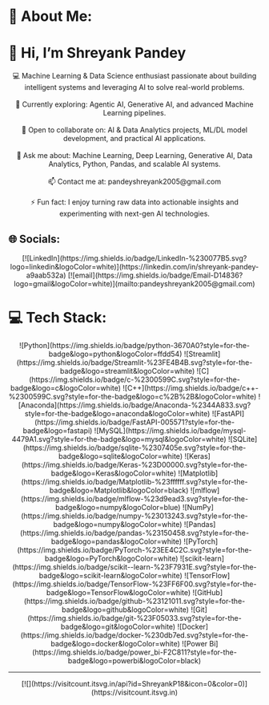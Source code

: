 # 💫 About Me:

#                              👋 Hi, I’m Shreyank Pandey

<p align="center">
💻 Machine Learning & Data Science enthusiast passionate about building intelligent systems and leveraging AI to solve real-world problems.<br><br>
🌱 Currently exploring: Agentic AI, Generative AI, and advanced Machine Learning pipelines.<br><br>
🤝 Open to collaborate on: AI & Data Analytics projects, ML/DL model development, and practical AI applications.<br><br>
💬 Ask me about: Machine Learning, Deep Learning, Generative AI, Data Analytics, Python, Pandas, and scalable AI systems.<br><br>
📫 Contact me at: pandeyshreyank2005@gmail.com<br><br>
⚡ Fun fact: I enjoy turning raw data into actionable insights and experimenting with next-gen AI technologies.
</p>

## 🌐 Socials:
<p align="center">
[![LinkedIn](https://img.shields.io/badge/LinkedIn-%230077B5.svg?logo=linkedin&logoColor=white)](https://linkedin.com/in/shreyank-pandey-a9aab532a) 
[![email](https://img.shields.io/badge/Email-D14836?logo=gmail&logoColor=white)](mailto:pandeyshreyank2005@gmail.com)
</p>

# 💻 Tech Stack:
<p align="center">
![Python](https://img.shields.io/badge/python-3670A0?style=for-the-badge&logo=python&logoColor=ffdd54) 
![Streamlit](https://img.shields.io/badge/Streamlit-%23FE4B4B.svg?style=for-the-badge&logo=streamlit&logoColor=white) 
![C](https://img.shields.io/badge/c-%2300599C.svg?style=for-the-badge&logo=c&logoColor=white) 
![C++](https://img.shields.io/badge/c++-%2300599C.svg?style=for-the-badge&logo=c%2B%2B&logoColor=white) 
![Anaconda](https://img.shields.io/badge/Anaconda-%2344A833.svg?style=for-the-badge&logo=anaconda&logoColor=white) 
![FastAPI](https://img.shields.io/badge/FastAPI-005571?style=for-the-badge&logo=fastapi) 
![MySQL](https://img.shields.io/badge/mysql-4479A1.svg?style=for-the-badge&logo=mysql&logoColor=white) 
![SQLite](https://img.shields.io/badge/sqlite-%2307405e.svg?style=for-the-badge&logo=sqlite&logoColor=white) 
![Keras](https://img.shields.io/badge/Keras-%23D00000.svg?style=for-the-badge&logo=Keras&logoColor=white) 
![Matplotlib](https://img.shields.io/badge/Matplotlib-%23ffffff.svg?style=for-the-badge&logo=Matplotlib&logoColor=black) 
![mlflow](https://img.shields.io/badge/mlflow-%23d9ead3.svg?style=for-the-badge&logo=numpy&logoColor=blue) 
![NumPy](https://img.shields.io/badge/numpy-%23013243.svg?style=for-the-badge&logo=numpy&logoColor=white) 
![Pandas](https://img.shields.io/badge/pandas-%23150458.svg?style=for-the-badge&logo=pandas&logoColor=white) 
![PyTorch](https://img.shields.io/badge/PyTorch-%23EE4C2C.svg?style=for-the-badge&logo=PyTorch&logoColor=white) 
![scikit-learn](https://img.shields.io/badge/scikit--learn-%23F7931E.svg?style=for-the-badge&logo=scikit-learn&logoColor=white) 
![TensorFlow](https://img.shields.io/badge/TensorFlow-%23FF6F00.svg?style=for-the-badge&logo=TensorFlow&logoColor=white) 
![GitHub](https://img.shields.io/badge/github-%23121011.svg?style=for-the-badge&logo=github&logoColor=white) 
![Git](https://img.shields.io/badge/git-%23F05033.svg?style=for-the-badge&logo=git&logoColor=white) 
![Docker](https://img.shields.io/badge/docker-%230db7ed.svg?style=for-the-badge&logo=docker&logoColor=white) 
![Power Bi](https://img.shields.io/badge/power_bi-F2C811?style=for-the-badge&logo=powerbi&logoColor=black)
</p>





---
<p align="center">
[![](https://visitcount.itsvg.in/api?id=ShreyankP18&icon=0&color=0)](https://visitcount.itsvg.in)
</p>


